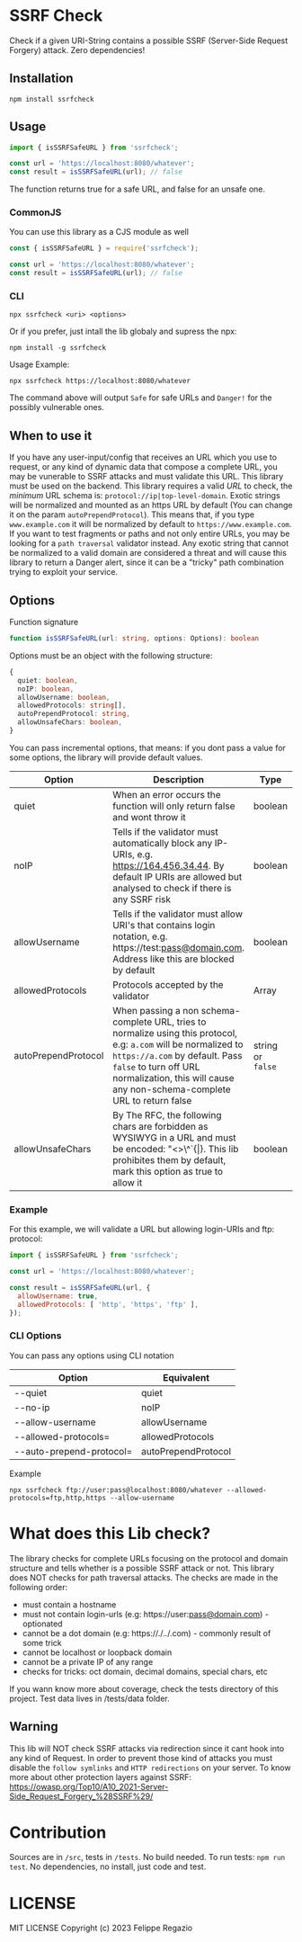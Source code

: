# SSRF Check

Check if a given URI-String contains a possible SSRF (Server-Side Request Forgery) attack. Zero dependencies! 

## Installation

```
npm install ssrfcheck
```

## Usage

```js
import { isSSRFSafeURL } from 'ssrfcheck';

const url = 'https://localhost:8080/whatever';
const result = isSSRFSafeURL(url); // false
```

The function returns true for a safe URL, and false for an unsafe one.

### CommonJS

You can use this library as a CJS module as well

```js
const { isSSRFSafeURL } = require('ssrfcheck');

const url = 'https://localhost:8080/whatever';
const result = isSSRFSafeURL(url); // false
```

### CLI

```
npx ssrfcheck <uri> <options>
```

Or if you prefer, just intall the lib globaly and supress the npx:

```
npm install -g ssrfcheck
```

Usage Example:

```
npx ssrfcheck https://localhost:8080/whatever
```

The command above will output `Safe` for safe URLs and `Danger!` for the possibly vulnerable ones.

## When to use it

If you have any user-input/config that receives an URL which you use to request, or any kind of dynamic data that compose a complete URL, you may be vunerable to SSRF attacks and must validate this URL. This library must be used on the backend. This library requires a valid *URL* to check, the *minimum* URL schema is: `protocol://ip|top-level-domain`. Exotic strings will be normalized and mounted as an https URL by default (You can change it on the param `autoPrependProtocol`). This means that, if you type `www.example.com` it will be normalized by default to `https://www.example.com`. If you want to test fragments or paths and not only entire URLs, you may be looking for a `path traversal` validator instead. Any exotic string that cannot be normalized to a valid domain are considered a threat and will cause this library to return a Danger alert, since it can be a "tricky" path combination trying to exploit your service.

## Options

Function signature

```ts
function isSSRFSafeURL(url: string, options: Options): boolean
```

Options must be an object with the following structure:

```ts
{
  quiet: boolean,
  noIP: boolean,
  allowUsername: boolean,
  allowedProtocols: string[],
  autoPrependProtocol: string,
  allowUnsafeChars: boolean,
}
```

You can pass incremental options, that means: if you dont pass a value for some options, the library will provide default values.

|Option|Description|Type|Default|
|--|--|--|---|
|quiet|When an error occurs the function will only return false and wont throw it|boolean|true|
|noIP|Tells if the validator must automatically block any IP-URIs, e.g. https://164.456.34.44. By default IP URIs are allowed but analysed to check if there is any SSRF risk|boolean|false|
|allowUsername|Tells if the validator must allow URI's that contains login notation, e.g. https://test:pass@domain.com. Address like this are blocked by default|boolean|false|
|allowedProtocols| Protocols accepted by the validator|Array|[ 'http', 'https ]|
|autoPrependProtocol|When passing a non schema-complete URL, tries to normalize using this protocol, e.g: `a.com` will be normalized to `https://a.com` by default. Pass `false` to turn off URL normalization, this will cause any non-schema-complete URL to return false|string or `false`|https|
|allowUnsafeChars|By The RFC, the following chars are forbidden as WYSIWYG in a URL and must be encoded: "<>\\^\`\{\|\}. This lib prohibites them by default, mark this option as true to allow it|boolean|false|

### Example

For this example, we will validate a URL but allowing login-URIs and ftp: protocol:

```js
import { isSSRFSafeURL } from 'ssrfcheck';

const url = 'https://localhost:8080/whatever';

const result = isSSRFSafeURL(url, {
  allowUsername: true,
  allowedProtocols: [ 'http', 'https', 'ftp' ],
});
```

### CLI Options

You can pass any options using CLI notation

|Option|Equivalent|
|--|--|
|--quiet|quiet|
|--no-ip|noIP|
|--allow-username|allowUsername|
|--allowed-protocols=|allowedProtocols|
|--auto-prepend-protocol=|autoPrependProtocol|

Example

```
npx ssrfcheck ftp://user:pass@localhost:8080/whatever --allowed-protocols=ftp,http,https --allow-username
```

# What does this Lib check?

The library checks for complete URLs focusing on the protocol and domain structure and tells whether is a possible SSRF attack or not. This library does NOT checks for path traversal attacks. The checks are made in the following order:

- must contain a hostname
- must not contain login-urls (e.g: https://user:pass@domain.com) - optionated
- cannot be a dot domain (e.g: https://./../.com) - commonly result of some trick
- cannot be localhost or loopback domain
- cannot be a private IP of any range
- checks for tricks: oct domain, decimal domains, special chars, etc

If you wann know more about coverage, check the tests directory of this project. Test data lives in /tests/data folder.

## Warning

This lib will NOT check SSRF attacks via redirection since it cant hook into any kind of Request. In order to prevent those kind of attacks you must disable the `follow symlinks` and `HTTP redirections` on your server. To know more about other protection layers against SSRF: https://owasp.org/Top10/A10_2021-Server-Side_Request_Forgery_%28SSRF%29/

# Contribution

Sources are in `/src`, tests in `/tests`. No build needed. To run tests: `npm run test`. No dependencies, no install, just code and test.

# LICENSE

MIT LICENSE Copyright (c) 2023 Felippe Regazio
